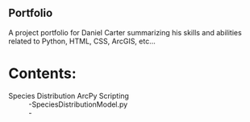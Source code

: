 ## Portfolio
A project portfolio for Daniel Carter summarizing his skills and abilities related to Python, HTML, CSS, ArcGIS, etc...

# Contents:  
  <dl>
  <dt>Species Distribution ArcPy Scripting</dt>
  <dd>-SpeciesDistributionModel.py</dd>
  <dd>-</dd>
  </dl>
